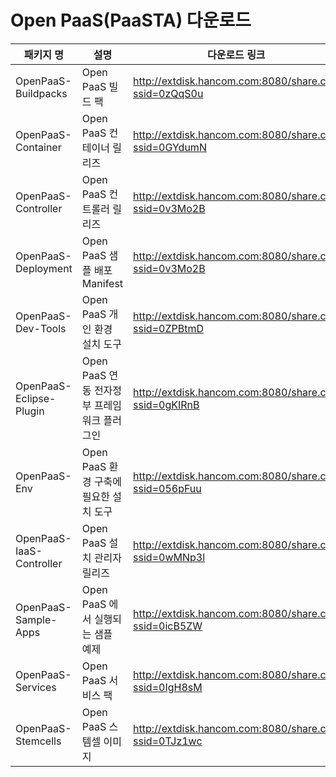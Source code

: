 # Open PaaS(PaaSTA) 다운로드

|패키지 명|설명 |다운로드 링크|
|---------|-------|--------------|
|OpenPaaS-Buildpacks|Open PaaS 빌드 팩|http://extdisk.hancom.com:8080/share.cgi?ssid=0zQqS0u |
|OpenPaaS-Container|Open PaaS 컨테이너 릴리즈|http://extdisk.hancom.com:8080/share.cgi?ssid=0GYdumN |
|OpenPaaS-Controller|Open PaaS 컨트롤러 릴리즈|http://extdisk.hancom.com:8080/share.cgi?ssid=0v3Mo2B |
|OpenPaaS-Deployment|Open PaaS 샘플 배포 Manifest|http://extdisk.hancom.com:8080/share.cgi?ssid=0v3Mo2B |
|OpenPaaS-Dev-Tools|Open PaaS 개인 환경 설치 도구|http://extdisk.hancom.com:8080/share.cgi?ssid=0ZPBtmD |
|OpenPaaS-Eclipse-Plugin|Open PaaS 연동 전자정부 프레임워크 플러그인|http://extdisk.hancom.com:8080/share.cgi?ssid=0gKIRnB |
|OpenPaaS-Env|Open PaaS 환경 구축에 필요한 설치 도구|http://extdisk.hancom.com:8080/share.cgi?ssid=056pFuu |
|OpenPaaS-IaaS-Controller|Open PaaS 설치 관리자 릴리즈|http://extdisk.hancom.com:8080/share.cgi?ssid=0wMNp3l |
|OpenPaaS-Sample-Apps|Open PaaS 에서 실행되는 샘플 예제 |http://extdisk.hancom.com:8080/share.cgi?ssid=0icB5ZW |
|OpenPaaS-Services|Open PaaS 서비스 팩|http://extdisk.hancom.com:8080/share.cgi?ssid=0IgH8sM |
|OpenPaaS-Stemcells|Open PaaS 스템셀 이미지|http://extdisk.hancom.com:8080/share.cgi?ssid=0TJz1wc |
